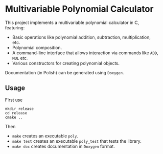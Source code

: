 # Multivariable Polynomial Calculator

This project implements a multivariable polynomial calculator in C, featuring:
* Basic operations like polynomial addition, subtraction, multiplication, etc.
* Polynomial composition.
* A command-line interface that allows interaction via commands like `ADD`, `MUL` etc.
* Various constructors for creating polynomial objects.

Documentation (in Polish) can be generated using `Doxygen`.

## Usage

First use
```
mkdir release
cd release
cmake ..
```
Then
* `make` creates an executable `poly`.
* `make test` creates an executable `poly_test` that tests the library.
* `make doc` creates documentation in `Doxygen` format.
